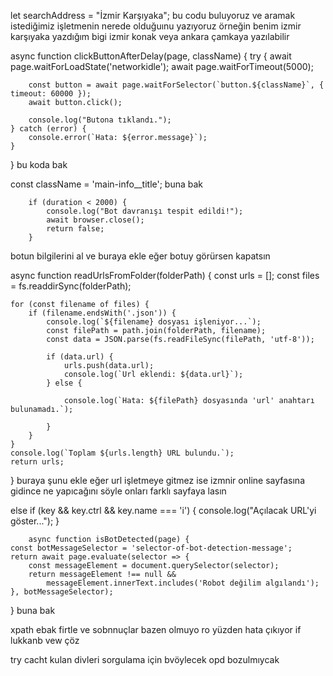  let searchAddress = "İzmir Karşıyaka"; 
  bu codu buluyoruz ve aramak istediğimiz işletmenin nerede olduğuınu yazıyoruz örneğin benim izmir karşıyaka yazdığım bigi izmir konak veya ankara çamkaya yazılabilir


async function clickButtonAfterDelay(page, className) {
    try {
        await page.waitForLoadState('networkidle');
        await page.waitForTimeout(5000);

        const button = await page.waitForSelector(`button.${className}`, { timeout: 60000 });
        await button.click();

        console.log("Butona tıklandı.");
    } catch (error) {
        console.error(`Hata: ${error.message}`);
    }
}
bu koda bak


const className = 'main-info__title'; buna bak



        if (duration < 2000) {
            console.log("Bot davranışı tespit edildi!");
            await browser.close();
            return false;
        }
botun bilgilerini al ve buraya ekle eğer botuy görürsen kapatsın 



async function readUrlsFromFolder(folderPath) {
    const urls = [];
    const files = fs.readdirSync(folderPath);

    for (const filename of files) {
        if (filename.endsWith('.json')) {
            console.log(`${filename} dosyası işleniyor...`);
            const filePath = path.join(folderPath, filename);
            const data = JSON.parse(fs.readFileSync(filePath, 'utf-8'));

            if (data.url) {
                urls.push(data.url);
                console.log(`Url eklendi: ${data.url}`);
            } else {
            
                console.log(`Hata: ${filePath} dosyasında 'url' anahtarı bulunamadı.`);

            }
        }
    }
    console.log(`Toplam ${urls.length} URL bulundu.`);
    return urls;
}
buraya şunu ekle eğer url işletmeye gitmez ise izmnir online sayfasına gidince ne yapıcağını söyle onları farklı sayfaya lasın


 else if (key && key.ctrl && key.name === 'i') {
        console.log("Açılacak URL'yi göster...");
        }


        async function isBotDetected(page) {
    const botMessageSelector = 'selector-of-bot-detection-message';
    return await page.evaluate(selector => {
        const messageElement = document.querySelector(selector);
        return messageElement !== null &&
            messageElement.innerText.includes('Robot değilim algılandı');
    }, botMessageSelector);
}
buna bak





xpath ebak firtle ve sobnnuçlar bazen olmuyo ro yüzden hata çıkıyor if lukkanb vew çöz


try cacht kulan divleri sorgulama için bvöylecek opd bozulmıycak
